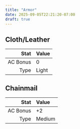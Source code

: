 ```yaml
---
title: "Armor"
date: 2025-09-05T22:21:20-07:00
draft: true
---
```


## Cloth/Leather
| Stat     | Value |
| -------: | :---- |
| AC Bonus | 0     |
| Type     | Light |

## Chainmail
| Stat     | Value  |
| -------: | :----- |
| AC Bonus | +2     |
| Type     | Medium |